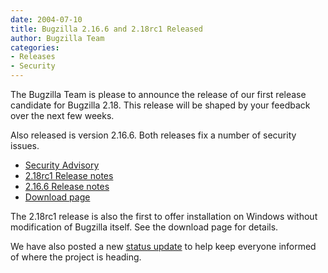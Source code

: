 ```yaml
---
date: 2004-07-10
title: Bugzilla 2.16.6 and 2.18rc1 Released
author: Bugzilla Team
categories:
- Releases
- Security
---
```


The Bugzilla Team is please to announce the release of our first release candidate for Bugzilla 2.18\. This release will be shaped by your feedback over the next few weeks.

Also released is version 2.16.6\. Both releases fix a number of security issues.

*   [Security Advisory](/security/2.16.5/)
*   [2.18rc1 Release notes](/releases/2.18rc1/)
*   [2.16.6 Release notes](/releases/2.16.6/)
*   [Download page](/download/)  

The 2.18rc1 release is also the first to offer installation on Windows without modification of Bugzilla itself. See the download page for details.

We have also posted a new [status update](/blog/2004/07/10/status-update) to help keep everyone informed of where the project is heading.

